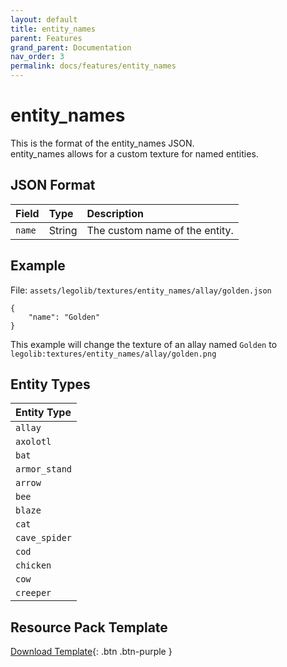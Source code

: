 ```yaml
---
layout: default
title: entity_names
parent: Features
grand_parent: Documentation
nav_order: 3
permalink: docs/features/entity_names
---
```

# entity_names  

This is the format of the entity_names JSON.  
entity_names allows for a custom texture for named entities.  


## JSON Format  

| Field        | Type   | Description                    |  
|:-------------|:-------|:-------------------------------|  
| `name`       | String | The custom name of the entity. |  


## Example  

File: `assets/legolib/textures/entity_names/allay/golden.json`  
```  
{  
    "name": "Golden"  
}  
```  
This example will change the texture of an allay named `Golden` to  
`legolib:textures/entity_names/allay/golden.png`  


## Entity Types  

| Entity Type   |  
|:--------------|  
| `allay`       |  
| `axolotl`     |  
| `bat`         |  
| `armor_stand` |  
| `arrow`       |  
| `bee`         |  
| `blaze`       |  
| `cat`         |  
| `cave_spider` |  
| `cod`         |  
| `chicken`     |  
| `cow`         |  
| `creeper`     |  


## Resource Pack Template  

[Download Template](https://github.com/LegoLib-Fabric/community/tree/main/templates/entity_names){: .btn .btn-purple }  